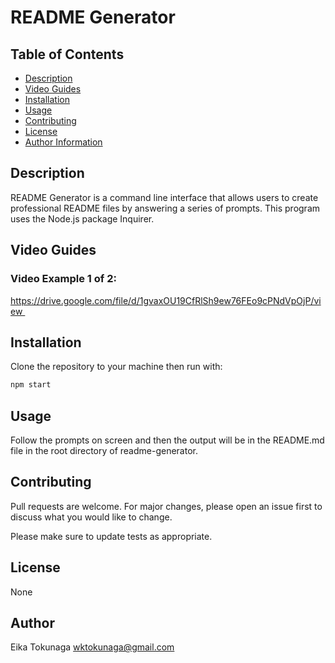 # README Generator

## Table of Contents
- [Description](#description)
- [Video Guides](#video-guides)
- [Installation](#installation)
- [Usage](#usage)
- [Contributing](#credits)
- [License](#license)
- [Author Information](#author)

## Description
README Generator is a command line interface that allows users to create professional README files by answering a series of prompts. This program uses the Node.js package Inquirer.

## Video Guides
### Video Example 1 of 2:
https://drive.google.com/file/d/1gvaxOU19CfRlSh9ew76FEo9cPNdVpOjP/view 


## Installation

Clone the repository to your machine then run with:

```bash
npm start
```

## Usage
Follow the prompts on screen and then the output will be in the README.md file in the root directory of readme-generator.

## Contributing
Pull requests are welcome. For major changes, please open an issue first to discuss what you would like to change.

Please make sure to update tests as appropriate.

## License
None

## Author
Eika Tokunaga
wktokunaga@gmail.com